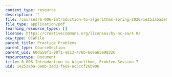 ```yaml
---
content_type: resource
description: ''
file: /courses/6-006-introduction-to-algorithms-spring-2020/1e253aba3e0b3ad3f669ec5ccf26b996_MIT6_006S20_prob7.pdf
file_type: application/pdf
learning_resource_types: []
license: https://creativecommons.org/licenses/by-nc-sa/4.0/
ocw_type: OCWFile
parent_title: Practice Problems
parent_type: CourseSection
parent_uid: 60da50f1-00f1-a813-476b-6e6a65e98226
resourcetype: Document
title: 6.006 Introduction to Algorithms, Problem Session 7
uid: 1e253aba-3e0b-3ad3-f669-ec5ccf26b996
---
```

